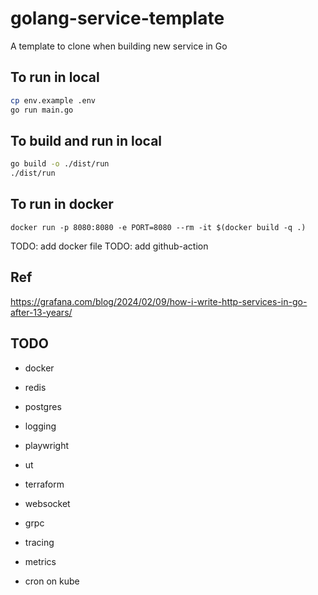 # golang-service-template
A template to clone when building new service in Go


## To run in local

```bash
cp env.example .env
go run main.go
```
## To build and run in local

```bash
go build -o ./dist/run
./dist/run
```

## To run in docker

```
docker run -p 8080:8080 -e PORT=8080 --rm -it $(docker build -q .)
```


TODO: add docker file
TODO: add github-action


## Ref

https://grafana.com/blog/2024/02/09/how-i-write-http-services-in-go-after-13-years/


## TODO

- docker
- redis
- postgres
- logging


- playwright
- ut

- terraform

- websocket
- grpc


- tracing
- metrics
- cron on kube